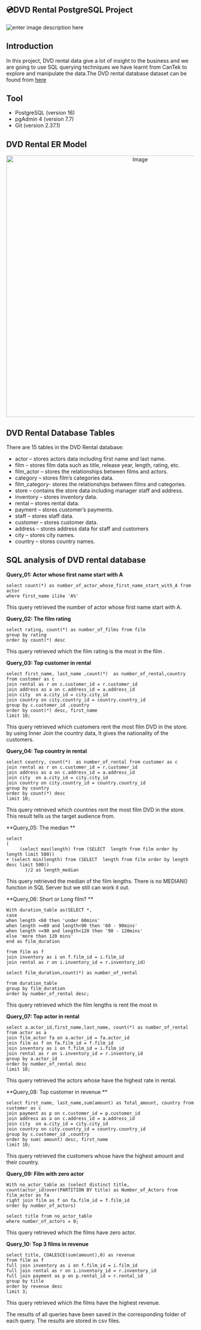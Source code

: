 ## 💿DVD Rental PostgreSQL Project


![enter image description here](https://img.lemde.fr/2022/05/04/0/0/5760/3840/800/0/75/0/f5f9669_1651669070859-rea9343106-1.jpg)

##  Introduction
In this project, DVD rental data give a lot of insight to the business and we are going to use SQL querying techniques we have learnt from CanTek to explore and manipulate the data.The DVD rental database dataset can be found from [here](https://www.postgresqltutorial.com/postgresql-getting-started/postgresql-sample-database/)


## Tool
 - PostgreSQL (version 16)
 - pgAdmin 4 (version 7.7)
 - Git (version 2.37.1)

##  DVD Rental ER Model
<p align="center">
  <img src="https://github.com/gordonkwokkwok/DVD-Rental-PostgreSQL-Project/assets/112631794/5c55cbde-9e67-4363-99bc-177bf7903882" alt="Image" width="700">
</p>

##  DVD Rental Database Tables
There are 15 tables in the DVD Rental database:

- actor – stores actors data including first name and last name.
- film – stores film data such as title, release year, length, rating, etc.
- film_actor – stores the relationships between films and actors.
- category – stores film’s categories data.
- film_category- stores the relationships between films and categories.
- store – contains the store data including manager staff and address.
- inventory – stores inventory data.
- rental – stores rental data.
- payment – stores customer’s payments.
- staff – stores staff data.
- customer – stores customer data.
- address – stores address data for staff and customers
- city – stores city names.
- country – stores country names.

## SQL analysis of DVD rental database

**Query_01: Actor whose first name start with A**

    select count(*) as number_of_actor_whose_first_name_start_with_A from actor
    where first_name ilike 'A%'

This query retrieved the number of actor whose first name start with A.

**Query_02: The film rating**

    select rating, count(*) as number_of_films from film
    group by rating
    order by count(*) desc

This query retrieved which the film rating is the most in the film .

**Query_03: Top customer in rental**

    select first_name, last_name ,count(*)  as number_of_rental,country from customer as c
    join rental as r on c.customer_id = r.customer_id
    join address as a on c.address_id = a.address_id
    join city  on a.city_id = city.city_id
    join country on city.country_id = country.country_id
    group by c.customer_id ,country
    order by count(*) desc, first_name
    limit 10;

This query retrieved which customers rent the most film DVD in the store. by using Inner Join the country data, It gives the nationality of the customers.

**Query_04: Top country in rental**

    select country, count(*)  as number_of_rental from customer as c
    join rental as r on c.customer_id = r.customer_id
    join address as a on c.address_id = a.address_id
    join city  on a.city_id = city.city_id
    join country on city.country_id = country.country_id
    group by country
    order by count(*) desc
    limit 10;

This query retrieved which countries rent the most film DVD in the store. This result tells us the target audience from.

**Query_05: The median **

    select
    (
	     (select max(length) from (SELECT  length from film order by length limit 500))
    + (select min(length) from (SELECT  length from film order by length desc limit 500))
	       )/2 as length_median

This query retrieved the median of the film lengths. There is no MEDIAN() function in SQL Server but we still can work it out.

**Query_06: Short or Long film? **

    With duration_table as(SELECT *,
    case 
    when length <60 then 'under 60mins'
    when length >=60 and length<90 then '60 - 90mins'
    when length >=90 and length<120 then '90 - 120mins'
    else 'more than 120 mins'
    end as film_duration

    from film as f
    join inventory as i on f.film_id = i.film_id
    join rental as r on i.inventory_id = r.inventory_id)

    select film_duration,count(*) as number_of_rental
  
    from duration_table
    group by film_duration
    order by number_of_rental desc;
  
 This query retrieved which the film lengths is rent the most in 

    
**Query_07: Top actor in rental**

    select a.actor_id,first_name,last_name, count(*) as number_of_rental
    from actor as a
    join film_actor fa on a.actor_id = fa.actor_id
    join film as f on fa.film_id = f.film_id
    join inventory as i on f.film_id = i.film_id
    join rental as r on i.inventory_id = r.inventory_id
    group by a.actor_id
    order by number_of_rental desc
    limit 10;

This query retrieved the actors whose have the highest rate in rental. 
    
**Query_08: Top customer in revenue **

    select first_name, last_name,sum(amount) as Total_amount, country from customer as c
    join payment as p on c.customer_id = p.customer_id
    join address as a on c.address_id = a.address_id
    join city  on a.city_id = city.city_id
    join country on city.country_id = country.country_id
    group by c.customer_id ,country
    order by sum( amount) desc, first_name
    limit 10;

This query retrieved the customers whose have the highest amount and their country.
    
**Query_09: Film with zero actor**

    With no_actor_table as (select distinct title, 
    count(actor_id)over(PARTITION BY title) as Number_of_Actors from film_actor as fa
    right join film as f on fa.film_id = f.film_id
    order by number_of_actors)

    select title from no_actor_table
    where number_of_actors = 0;

This query retrieved which the films have zero actor.





**Query_10: Top 3 films in revenue**

    select title, COALESCE(sum(amount),0) as revenue
    from film as f
    full join inventory as i on f.film_id = i.film_id
    full join rental as r on i.inventory_id = r.inventory_id
    full join payment as p on p.rental_id = r.rental_id
    group by title
    order by revenue desc
    limit 3;

This query retrieved which the films have the highest revenue.


The results of all queries have been saved in the corresponding folder of each query. The results are stored in csv files.
